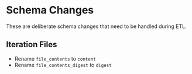 # Schema Changes

These are deliberate schema changes that need to be handled during ETL.

## Iteration Files

- Rename `file_contents` to `content`
- Rename `file_contents_digest` to `digest`

